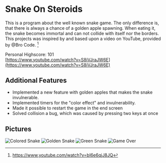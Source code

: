 # Snake On Steroids
This is a program about the well known snake game. The only difference is, that there is always a chance of a golden apple spawning. When eating it, the snake becomes immortal and can not collide with itself nor the borders. This projects was inspired by and based upon a video on YouTube, provided by @Bro Code. [^1]

Personal Highscore: 101 <br/>
[https://www.youtube.com/watch?v=S8iVJraJW6E](https://www.youtube.com/watch?v=S8iVJraJW6E)

## Additional Features
- Implemented a new feature with golden apples that makes the snake invulnerable.
- Implemented timers for the "color effect" and invulnerability.
- Made it possible to restart the game in the end screen
- Solved collision a bug, which was caused by pressing two keys at once
 
 ## Pictures
![Colored Snake](https://github.com/yasinfahmy/Snake-On-Steroids/blob/main/Snake/images/ColoredSnake.png)
![Golden Snake](https://github.com/yasinfahmy/Snake-On-Steroids/blob/main/Snake/images/GoldenSnake.png)
![Green Snake](https://github.com/yasinfahmy/Snake-On-Steroids/blob/main/Snake/images/GreenSnake.png)
![Game Over](https://github.com/yasinfahmy/Snake-On-Steroids/blob/main/Snake/images/GameOver.png)

 [^1]: https://www.youtube.com/watch?v=bI6e6qjJ8JQ
